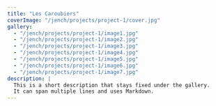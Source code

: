 ```yaml
---
title: "Les Caroubiers"
coverImage: "/jench/projects/project-1/cover.jpg"
gallery:
  - "/jench/projects/project-1/image1.jpg"
  - "/jench/projects/project-1/image2.jpg"
  - "/jench/projects/project-1/image3.jpg"
  - "/jench/projects/project-1/image4.jpg"
  - "/jench/projects/project-1/image5.jpg"
  - "/jench/projects/project-1/image6.jpg"
  - "/jench/projects/project-1/image7.jpg"
description: |
  This is a short description that stays fixed under the gallery.
  It can span multiple lines and uses Markdown.
---
```

